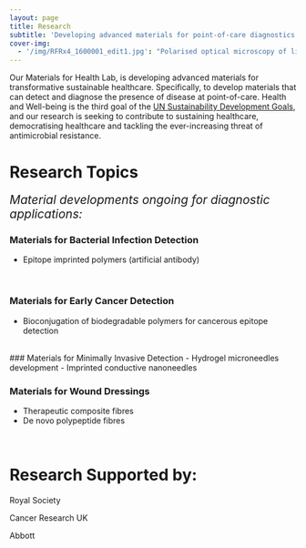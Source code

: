 ```yaml
---
layout: page
title: Research
subtitle: 'Developing advanced materials for point-of-care diagnostics for transformative healthcare technologies'
cover-img:
  - '/img/RFRx4_1600001_edit1.jpg': "Polarised optical microscopy of liquid crystalline polypeptides"
---
```


Our Materials for Health Lab, is developing advanced materials for transformative sustainable healthcare. 
Specifically, to develop materials that can detect and diagnose the presence of disease at point-of-care. 
Health and Well-being is the third goal of the [UN Sustainability Development Goals](https://sustainabledevelopment.un.org/sdg3), and our research is 
seeking to contribute to sustaining healthcare, democratising healthcare and tackling the ever-increasing threat of antimicrobial resistance.


# Research Topics

<span style="font-size:1.5em">_Material developments ongoing for diagnostic applications:_</span>


### Materials for Bacterial Infection Detection
- Epitope imprinted polymers (artificial antibody)

<!-- 
<div class="container">
<div class="row">&nbsp;</div>
	

<div class="row">
	<div class="col-md-6"><a class="thumb" href="#">
		<img src="/img/MIP.jpg" class="img-responsive" alt="MIP Schematic" /></a>
	</div>
	<div class="col-md-6">
		<p> 
		- Epitope imprinted polymers (artificial antibody)
	 </p>
	</div>
</div>

<br>

</div>
 -->


<br>


### Materials for Early Cancer Detection
-	Bioconjugation of biodegradable polymers for cancerous epitope detection

<br>
### Materials for Minimally Invasive Detection
-	Hydrogel microneedles development
-	Imprinted conductive nanoneedles

<br>

### Materials for Wound Dressings
-	Therapeutic composite fibres
-	De novo polypeptide fibres 

<br>

# Research Supported by:

Royal Society

Cancer Research UK

Abbott
